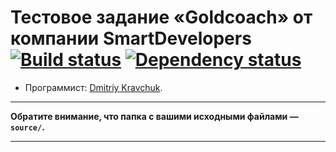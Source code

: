 # Тестовое задание «Goldcoach» от компании SmartDevelopers [![Build status][travis-image]][travis-url] [![Dependency status][dependency-image]][dependency-url]

* Программист: [Dmitriy Kravchuk](https://www.linkedin.com/in/mytrofann/).

---

**Обратите внимание, что папка с вашими исходными файлами — `source/`.**


---

[travis-image]: https://travis-ci.org/htmlacademy-adaptive/461429-sedona.svg?branch=master
[travis-url]: https://travis-ci.org/htmlacademy-adaptive/461429-sedona
[dependency-image]: https://david-dm.org/htmlacademy-adaptive/461429-sedona/dev-status.svg?style=flat-square
[dependency-url]: https://david-dm.org/htmlacademy-adaptive/461429-sedona?type=dev
